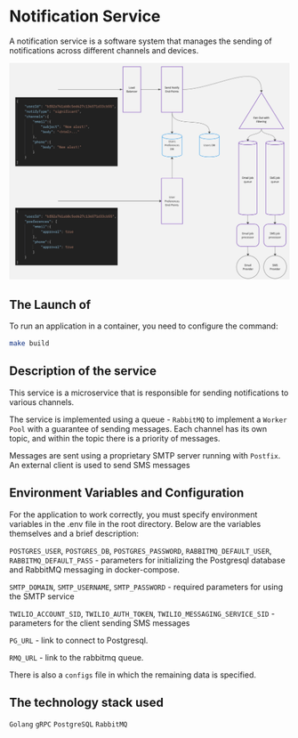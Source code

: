# Notification Service

A notification service is a software system that manages the sending of notifications across different channels and devices.

![My Image](assets/diagram/data_flow/architecture.jpg)

## The Launch of
To run an application in a container, you need to configure the command:
```bash
make build
```

## Description of the service
This service is a microservice that is responsible for sending notifications to various channels. 

The service is implemented using a queue - `RabbitMQ` to implement a `Worker Pool` with a guarantee of sending messages. Each channel has its own topic, and within the topic there is a priority of messages. 

Messages are sent using a proprietary SMTP server running with `Postfix`. An external client is used to send SMS messages

## Environment Variables and Configuration
For the application to work correctly, you must specify environment variables in the .env file in the root directory. Below are the variables themselves and a brief description:

`POSTGRES_USER`, `POSTGRES_DB`, `POSTGRES_PASSWORD`, `RABBITMQ_DEFAULT_USER`, `RABBITMQ_DEFAULT_PASS` - parameters for initializing the Postgresql database and RabbitMQ messaging in docker-compose.

`SMTP_DOMAIN`, `SMTP_USERNAME`, `SMTP_PASSWORD` - required parameters for using the SMTP service

`TWILIO_ACCOUNT_SID`, `TWILIO_AUTH_TOKEN`, `TWILIO_MESSAGING_SERVICE_SID` - parameters for the client sending SMS messages

`PG_URL` - link to connect to Postgresql.

`RMQ_URL` - link to the rabbitmq queue.

There is also a `configs` file in which the remaining data is specified.

## The technology stack used
`Golang` `gRPC` `PostgreSQL` `RabbitMQ` 
